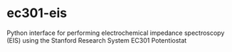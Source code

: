 # ec301-eis
Python interface for performing electrochemical impedance spectroscopy (EIS) using the Stanford Research System EC301 Potentiostat
